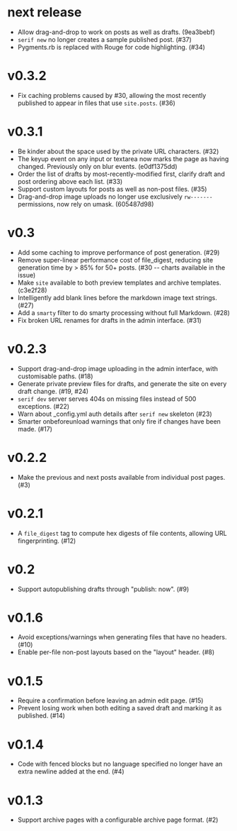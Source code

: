 # next release

* Allow drag-and-drop to work on posts as well as drafts. (9ea3bebf)
* `serif new` no longer creates a sample published post. (#37)
* Pygments.rb is replaced with Rouge for code highlighting. (#34)

# v0.3.2

* Fix caching problems caused by #30, allowing the most recently published to appear in files that use `site.posts`. (#36)

# v0.3.1

* Be kinder about the space used by the private URL characters. (#32)
* The keyup event on any input or textarea now marks the page as having changed. Previously only on blur events. (e0df1375dd)
* Order the list of drafts by most-recently-modified first, clarify draft and post ordering above each list. (#33)
* Support custom layouts for posts as well as non-post files. (#35)
* Drag-and-drop image uploads no longer use exclusively `rw-------` permissions, now rely on umask. (605487d98)

# v0.3

* Add some caching to improve performance of post generation. (#29)
* Remove super-linear performance cost of file_digest, reducing site generation time by > 85% for 50+ posts. (#30 -- charts available in the issue)
* Make `site` available to both preview templates and archive templates. (c3e2f28)
* Intelligently add blank lines before the markdown image text strings. (#27)
* Add a `smarty` filter to do smarty processing without full Markdown. (#28)
* Fix broken URL renames for drafts in the admin interface. (#31)

# v0.2.3 

* Support drag-and-drop image uploading in the admin interface, with customisable paths. (#18)
* Generate private preview files for drafts, and generate the site on every draft change. (#19, #24)
* `serif dev` server serves 404s on missing files instead of 500 exceptions. (#22)
* Warn about _config.yml auth details after `serif new` skeleton (#23)
* Smarter onbeforeunload warnings that only fire if changes have been made. (#17)

# v0.2.2

* Make the previous and next posts available from individual post pages. (#3)

# v0.2.1

* A `file_digest` tag to compute hex digests of file contents, allowing URL fingerprinting. (#12)

# v0.2

* Support autopublishing drafts through "publish: now". (#9)

# v0.1.6

* Avoid exceptions/warnings when generating files that have no headers. (#10)
* Enable per-file non-post layouts based on the "layout" header. (#8)

# v0.1.5

* Require a confirmation before leaving an admin edit page. (#15)
* Prevent losing work when both editing a saved draft and marking it as published. (#14)

# v0.1.4

* Code with fenced blocks but no language specified no longer have an extra newline added at the end. (#4)

# v0.1.3

* Support archive pages with a configurable archive page format. (#2)
